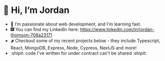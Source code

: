 # 👋 Hi, I’m Jordan
- 🌱 I’m passionate about web development, and I'm learning fast.
- 🎆 You can find my LinkedIn here: https://www.linkedin.com/in/jordan-thomson-708a23171
- 🌶️ Checkout some of my recent projects below - they include Typescript, React, MongoDB, Express, Node, Cypress, NextJS and more!
- :shipit: code I've written for under contract can't be shared :shipit:
